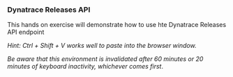 ### Dynatrace Releases API

This hands on exercise will demonstrate how to use hte Dynatrace Releases API endpoint

*Hint: Ctrl + Shift + V works well to paste into the browser window.*

*Be aware that this environment is invalidated after 60 minutes or 20 minutes of keyboard inactivity, whichever comes first*.